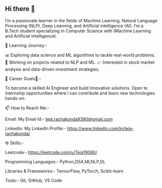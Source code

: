 ## Hi there 👋

I’m a passionate learner in the fields of Machine Learning, Natural Language Processing (NLP), Deep Learning, and Artificial intelligence (AI). I’m a B.Tech student specializing in Computer Science with (Machine Learning and Artificial Intelligence).  

🌱 Learning Journey:-

📊 Exploring data science and ML algorithms to tackle real-world problems.
💬 Working on projects related to NLP and ML.
📈 Interested in stock market analysis and data-driven investment strategies.
 

🎯 Career Goals🧠:-

To become a skilled AI Engineer and build innovative solutions.
Open to internship opportunities where I can contribute and learn new technologies hands-on.
 

📫 How to Reach Me:-

Email: My Email Id:- teja.rachakonda9390@gmail.com


LinkedIn: My LinkedIn Profile:- https://www.linkedin.com/in/teja-rachakonda/


⚙️ Skills:-

Leetcode:- https://leetcode.com/u/Teja19060/

Programming Languages:-
Python,DSA,Ml,NLP,DL


Libraries & Frameworks:- TensorFlow, PyTorch, Scikit-learn


Tools:- Git, GitHub, VS Code

